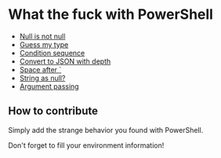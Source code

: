 # What the fuck with PowerShell

* [Null is not null](Null-Is-Not-Null.md)
* [Guess my type](Gusss-my-type.md)
* [Condition sequence](Condition-Sequence.md)
* [Convert to JSON with depth](Convert-To-Json-With-Depth.md)
* [Space after `](Space.md)
* [String as null?](StringAsNull.md)
* [Argument passing](Argument-Passing.md)

## How to contribute

Simply add the strange behavior you found with PowerShell.

Don't forget to fill your environment information!
